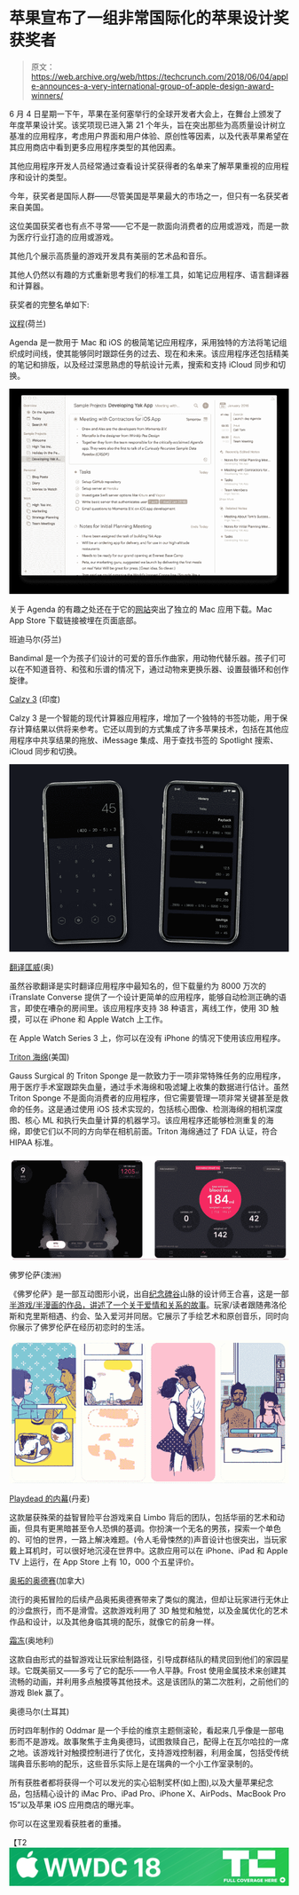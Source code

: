 # 苹果宣布了一组非常国际化的苹果设计奖获奖者

> 原文：<https://web.archive.org/web/https://techcrunch.com/2018/06/04/apple-announces-a-very-international-group-of-apple-design-award-winners/>

6 月 4 日星期一下午，苹果在圣何塞举行的全球开发者大会上，在舞台上颁发了年度苹果设计奖。该奖项现已进入第 21 个年头，旨在突出那些为高质量设计树立基准的应用程序，考虑用户界面和用户体验、原创性等因素，以及代表苹果希望在其应用商店中看到更多应用程序类型的其他因素。

其他应用程序开发人员经常通过查看设计奖获得者的名单来了解苹果重视的应用程序和设计的类型。

今年，获奖者是国际人群——尽管美国是苹果最大的市场之一，但只有一名获奖者来自美国。

这位美国获奖者也有点不寻常——它不是一款面向消费者的应用或游戏，而是一款为医疗行业打造的应用或游戏。

其他几个展示高质量的游戏开发具有美丽的艺术品和音乐。

其他人仍然以有趣的方式重新思考我们的标准工具，如笔记应用程序、语言翻译器和计算器。

获奖者的完整名单如下:

[议程](https://web.archive.org/web/20230324220435/https://geo.itunes.apple.com/us/app/agenda-a-new-take-on-notes/id1287445660)(荷兰)

Agenda 是一款用于 Mac 和 iOS 的极简笔记应用程序，采用独特的方法将笔记组织成时间线，使其能够同时跟踪任务的过去、现在和未来。该应用程序还包括精美的笔记和排版，以及经过深思熟虑的导航设计元素，搜索和支持 iCloud 同步和切换。

![](img/140f73d2787347dabd7128e32467daa7.png)

关于 Agenda 的有趣之处还在于它的[网站](https://web.archive.org/web/20230324220435/https://agenda.com/)突出了独立的 Mac 应用下载。Mac App Store 下载链接被埋在页面底部。

班迪马尔(芬兰)

Bandimal 是一个为孩子们设计的可爱的音乐作曲家，用动物代替乐器。孩子们可以在不知道音符、和弦和乐谱的情况下，通过动物来更换乐器、设置鼓循环和创作旋律。

[Calzy 3](https://web.archive.org/web/20230324220435/https://itunes.apple.com/us/app/calzy-3/id623690732?mt=8) (印度)

Calzy 3 是一个智能的现代计算器应用程序，增加了一个独特的书签功能，用于保存计算结果以供将来参考。它还以周到的方式集成了许多苹果技术，包括在其他应用程序中共享结果的拖放、iMessage 集成、用于查找书签的 Spotlight 搜索、iCloud 同步和切换。

![](img/e131b606e999b04a772eea3c36a5257a.png)

[翻译匡威](https://web.archive.org/web/20230324220435/https://itunes.apple.com/us/app/itranslate-converse/id1241264761?mt=8)(奥)

虽然谷歌翻译是实时翻译应用程序中最知名的，但下载量约为 8000 万次的 iTranslate Converse 提供了一个设计更简单的应用程序，能够自动检测正确的语言，即使在嘈杂的房间里。该应用程序支持 38 种语言，离线工作，使用 3D 触摸，可以在 iPhone 和 Apple Watch 上工作。

在 Apple Watch Series 3 上，你可以在没有 iPhone 的情况下使用该应用程序。

[Triton 海绵](https://web.archive.org/web/20230324220435/https://itunes.apple.com/us/app/triton-sponge/id1156546367?mt=8)(美国)

Gauss Surgical 的 Triton Sponge 是一款致力于一项非常特殊任务的应用程序，用于医疗手术室跟踪失血量，通过手术海绵和吸滤罐上收集的数据进行估计。虽然 Triton Sponge 不是面向消费者的应用程序，但它需要管理一项非常关键甚至是救命的任务。这是通过使用 iOS 技术实现的，包括核心图像、检测海绵的相机深度图、核心 ML 和执行失血量计算的机器学习。该应用程序还能够检测重复的海绵，即使它们以不同的方向举在相机前面。Triton 海绵通过了 FDA 认证，符合 HIPAA 标准。

![](img/0fdb2c70e66f332f2268d8cf6803a681.png)

佛罗伦萨(澳洲)

《佛罗伦萨》是一部互动图形小说，出自[纪念碑谷](https://web.archive.org/web/20230324220435/https://techcrunch.com/tag/monument-valley/)山脉的设计师王合喜，这是一部[半游戏/半漫画的作品，讲述了一个关于爱情和关系的故事](https://web.archive.org/web/20230324220435/https://techcrunch.com/2018/02/14/florence-app-review/)。玩家/读者跟随弗洛伦斯和克里斯相遇、约会、坠入爱河并同居。它展示了手绘艺术和原创音乐，同时向你展示了佛罗伦萨在经历初恋时的生活。

![](img/fb93908e6d8c40d7029a4d2df0f0b974.png)

[Playdead 的内幕](https://web.archive.org/web/20230324220435/https://itunes.apple.com/us/app/playdeads-inside/id1201642309?mt=8)(丹麦)

这款屡获殊荣的益智冒险平台游戏来自 Limbo 背后的团队，包括华丽的艺术和动画，但具有更黑暗甚至令人恐惧的基调。你扮演一个无名的男孩，探索一个单色的、可怕的世界，一路上解决难题。(令人毛骨悚然的)声音设计也很突出，当玩家戴上耳机时，可以很好地沉浸在世界中。这款应用可以在 iPhone、iPad 和 Apple TV 上运行，在 App Store 上有 10，000 个五星评价。

[奥拓的奥德赛](https://web.archive.org/web/20230324220435/https://itunes.apple.com/app/altos-odyssey/id1182456409?mt=8)(加拿大)

流行的奥拓冒险的后续产品奥拓奥德赛带来了类似的魔法，但却让玩家进行无休止的沙盘旅行，而不是滑雪。这款游戏利用了 3D 触觉和触觉，以及金属优化的艺术作品和设计，以及其他身临其境的配乐，就像它的前身一样。

[霜冻](https://web.archive.org/web/20230324220435/https://itunes.apple.com/app/apple-store/id1234617736?pt=1902467&mt=8)(奥地利)

这款自由形式的益智游戏让玩家绘制路径，引导成群结队的精灵回到他们的家园星球。它既美丽又——多亏了它的配乐——令人平静。Frost 使用金属技术来创建其流畅的动画，并利用多点触摸等其他技术。这是该团队的第二次胜利，之前他们的游戏 Blek 赢了。

奥德马尔(土耳其)

历时四年制作的 Oddmar 是一个手绘的维京主题侧滚轮，看起来几乎像是一部电影而不是游戏。故事聚焦于主角奥德玛，试图救赎自己，配得上在瓦尔哈拉的一席之地。该游戏针对触摸控制进行了优化，支持游戏控制器，利用金属，包括受传统瑞典音乐影响的配乐，这些音乐实际上是在瑞典的一个小工作室录制的。

所有获胜者都将获得一个可以发光的实心铝制奖杯(如上图),以及大量苹果纪念品，包括精心设计的 iMac Pro、iPad Pro、iPhone X、AirPods、MacBook Pro 15”以及苹果 iOS 应用商店的曝光率。

你可以在这里观看获胜者的重播。

【T2![](img/599d97769126f8c921d0f0da905f4aa3.png)